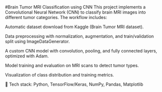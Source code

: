 
#Brain Tumor MRI Classification using CNN
This project implements a Convolutional Neural Network (CNN) to classify brain MRI images into different tumor categories. The workflow includes:

Automatic dataset download from Kaggle (Brain Tumor MRI dataset).

Data preprocessing with normalization, augmentation, and train/validation split using ImageDataGenerator.

A custom CNN model with convolution, pooling, and fully connected layers, optimized with Adam.

Model training and evaluation on MRI scans to detect tumor types.

Visualization of class distribution and training metrics.

🚀 Tech stack: Python, TensorFlow/Keras, NumPy, Pandas, Matplotlib
